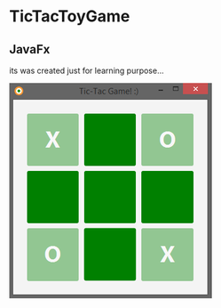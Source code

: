 # TicTacToyGame
## JavaFx
its was created just for learning purpose...

<img src="zExtra/TicTacToyGame.PNG">
